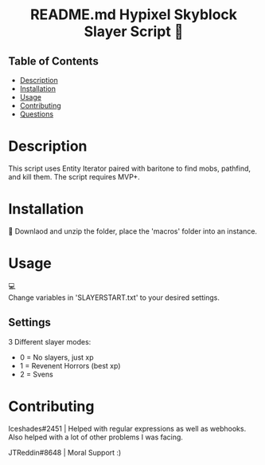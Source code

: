 <h1 align="center">README.md Hypixel Skyblock Slayer Script 👋</h1>
 
## Table of Contents
- [Description](#description)
- [Installation](#installation)
- [Usage](#usage)
- [Contributing](#contributing)
- [Questions](#questions) 
 
 
# Description
This script uses Entity Iterator paired with baritone to find mobs, pathfind, and kill them. The script requires MVP+.
# Installation
💾 
Downlaod and unzip the folder, place the 'macros' folder into an instance.


# Usage
💻  
Change variables in 'SLAYERSTART.txt' to your desired settings.
## Settings

3 Different slayer modes: 
- 0 = No slayers, just xp 
- 1 = Revenent Horrors (best xp)
- 2 = Svens

# Contributing
Iceshades#2451 | Helped with regular expressions as well as webhooks. Also helped with a lot of other problems I was facing.

JTReddin#8648 | Moral Support :)
